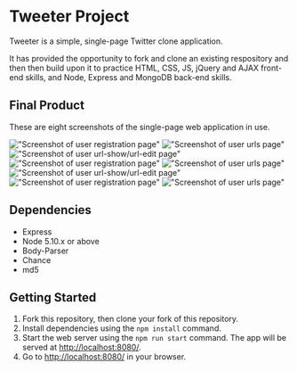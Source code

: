 # Tweeter Project

Tweeter is a simple, single-page Twitter clone application.

It has provided the opportunity to fork and clone an existing respository and then then build upon it to practice HTML, CSS, JS, jQuery and AJAX front-end skills, and Node, Express and MongoDB back-end skills.


## Final Product

These are eight screenshots of the single-page web application in use.

!["Screenshot of user registration page"]()
!["Screenshot of user urls page"]()
!["Screenshot of user url-show/url-edit page"]()
!["Screenshot of user registration page"]()
!["Screenshot of user urls page"]()
!["Screenshot of user url-show/url-edit page"]()
!["Screenshot of user registration page"]()
!["Screenshot of user urls page"]()


## Dependencies

- Express
- Node 5.10.x or above
- Body-Parser
- Chance
- md5


## Getting Started

1. Fork this repository, then clone your fork of this repository.
2. Install dependencies using the `npm install` command.
3. Start the web server using the `npm run start` command. The app will be served at <http://localhost:8080/>.
4. Go to <http://localhost:8080/> in your browser.